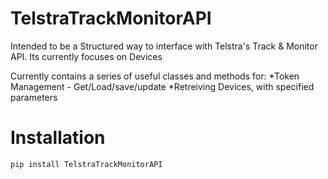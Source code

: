 # TelstraTrackMonitorAPI
Intended to be a Structured way to interface with Telstra's Track & Monitor API.
Its currently focuses on Devices

Currently contains a series of useful classes and methods for:
    *Token Management - Get/Load/save/update
    *Retreiving Devices, with specified parameters

# Installation
~~~
pip install TelstraTrackMonitorAPI
~~~